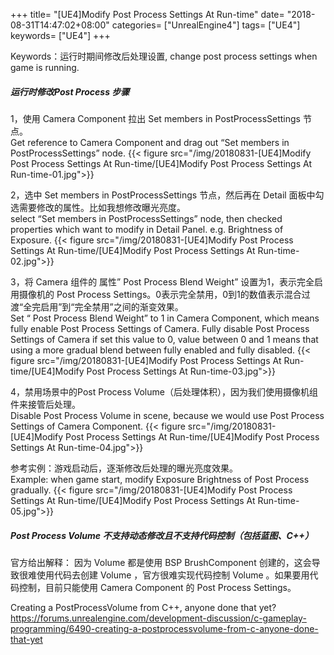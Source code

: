 +++
title= "[UE4]Modify Post Process Settings At Run-time"
date= "2018-08-31T14:47:02+08:00"
categories= ["UnrealEngine4"]
tags= ["UE4"]
keywords= ["UE4"]
+++

Keywords：运行时期间修改后处理设置,  change post process settings when game is running.

##### 运行时修改Post Process 步骤

1，使用 Camera Component 拉出 Set members in PostProcessSettings 节点。  
Get reference to Camera Component and drag out “Set members in PostProcessSettings” node.
{{< figure src="/img/20180831-[UE4]Modify Post Process Settings At Run-time/[UE4]Modify Post Process Settings At Run-time-01.jpg">}}

2，选中  Set members in PostProcessSettings 节点，然后再在 Detail 面板中勾选需要修改的属性。比如我想修改曝光亮度。  
select “Set members in PostProcessSettings” node, then checked properties which want to modify in Detail Panel. e.g. Brightness of Exposure.
{{< figure src="/img/20180831-[UE4]Modify Post Process Settings At Run-time/[UE4]Modify Post Process Settings At Run-time-02.jpg">}}

3，将 Camera 组件的 属性” Post Process Blend Weight” 设置为1，表示完全启用摄像机的 Post Process Settings。0表示完全禁用，0到1的数值表示混合过渡“全完启用”到“完全禁用”之间的渐变效果。  
Set “ Post Process Blend Weight” to 1 in Camera Component, which means fully enable Post Process Settings of Camera. Fully disable Post Process Settings of Camera if set this value to 0, value between 0 and 1 means that using a more gradual blend between fully enabled and fully disabled.
{{< figure src="/img/20180831-[UE4]Modify Post Process Settings At Run-time/[UE4]Modify Post Process Settings At Run-time-03.jpg">}}

4，禁用场景中的Post Process Volume（后处理体积），因为我们使用摄像机组件来接管后处理。  
Disable Post Process Volume in scene, because we would use Post Process Settings of Camera Component.
{{< figure src="/img/20180831-[UE4]Modify Post Process Settings At Run-time/[UE4]Modify Post Process Settings At Run-time-04.jpg">}}

参考实例：游戏启动后，逐渐修改后处理的曝光亮度效果。  
Example: when game start, modify Exposure Brightness of Post Process gradually.
{{< figure src="/img/20180831-[UE4]Modify Post Process Settings At Run-time/[UE4]Modify Post Process Settings At Run-time-05.jpg">}}

##### Post Process Volume 不支持动态修改且不支持代码控制（包括蓝图、C++）
官方给出解释：
因为 Volume 都是使用 BSP BrushComponent 创建的，这会导致很难使用代码去创建 Volume ，官方很难实现代码控制 Volume 。如果要用代码控制，目前只能使用 Camera Component 的 Post Process Settings。

Creating a PostProcessVolume from C++, anyone done that yet?
https://forums.unrealengine.com/development-discussion/c-gameplay-programming/6490-creating-a-postprocessvolume-from-c-anyone-done-that-yet

